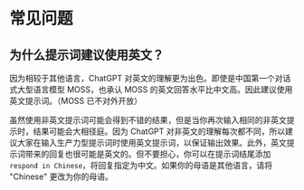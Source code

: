 # 常见问题

## 为什么提示词建议使用英文？

因为相较于其他语言，ChatGPT 对英文的理解更为出色。即使是中国第一个对话式大型语言模型 MOSS，也承认 MOSS 的英文回答水平比中文高。因此建议使用英文提示词。（MOSS 已不对外开放）

虽然使用非英文提示词可能会得到不错的结果，但是当你再次输入相同的非英文提示时，结果可能会大相径庭。因为 ChatGPT 对非英文的理解每次都不同，所以建议大家在输入生产力型提示词时使用英文提示词，以保证输出效果。此外，英文提示词带来的回复也很可能是英文的。但不要担心，你可以在提示词结尾添加 `respond in Chinese`，将回复指定为中文。如果你的母语是其他语言，请将 "Chinese" 更改为你的母语。

<!-- ## 输出虚假信息

ChatGPT 虽然非常强大，但并不是万能的。有时它会输出虚假信息。例如，当我需要将上百条信息录入到 AiShort 中时，我让 ChatGPT 按指定格式转换数据。但是在转换过程中，我发现其中一些信息被 ChatGPT 误写。例如，在文本中一条标签是 `movie critic`，而 ChatGPT 将其更改为 `film critic`。尽管这在文本中不会造成什么影响，但放在代码中会报错。因此，在使用 ChatGPT 时，务必检查其输出内容。'd' 'sd'
sd sd ’都是‘  "dsd " sd   `sd ` -->